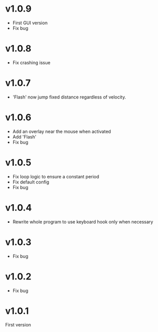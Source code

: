 # v1.0.9

* First GUI version
* Fix bug

# v1.0.8

* Fix crashing issue

# v1.0.7

* 'Flash' now jump fixed distance regardless of velocity.

# v1.0.6

* Add an overlay near the mouse when activated
* Add 'Flash'
* Fix bug

# v1.0.5

* Fix loop logic to ensure a constant period
* Fix default config
* Fix bug

# v1.0.4

* Rewrite whole program to use keyboard hook only when necessary

# v1.0.3

* Fix bug

# v1.0.2

* Fix bug

# v1.0.1

First version